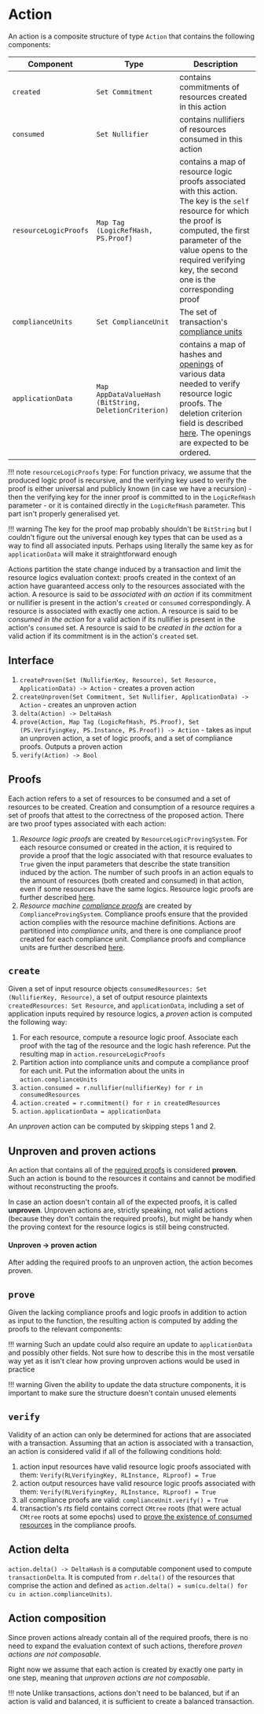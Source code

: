 # Action

An action is a composite structure of type `Action` that contains the following components:

|Component|Type|Description|
|-|-|-|
|`created`|`Set Commitment`|contains commitments of resources created in this action|
|`consumed`|`Set Nullifier`|contains nullifiers of resources consumed in this action|
|`resourceLogicProofs`|`Map Tag (LogicRefHash, PS.Proof)`|contains a map of resource logic proofs associated with this action. The key is the `self` resource for which the proof is computed, the first parameter of the value opens to the required verifying key, the second one is the corresponding proof|
|`complianceUnits`|`Set ComplianceUnit`|The set of transaction's [compliance units](./compliance_unit.md)|
|`applicationData`|`Map AppDataValueHash (BitString, DeletionCriterion)`|contains a map of hashes and [openings](./../primitive_interfaces/fixed_size_type/hash.md#hash) of various data needed to verify resource logic proofs. The deletion criterion field is described [here](./../notes/storage.md#data-blob-storage). The openings are expected to be ordered.|


!!! note
    `resourceLogicProofs` type: For function privacy, we assume that the produced logic proof is recursive, and the verifying key used to verify the proof is either universal and publicly known (in case we have a recursion) - then the verifying key for the inner proof is committed to in the `LogicRefHash` parameter - or it is contained directly in the `LogicRefHash` parameter. This part isn't properly generalised yet.

!!! warning
    The key for the proof map probably shouldn't be `BitString` but I couldn't figure out the universal enough key types that can be used as a way to find all associated inputs. Perhaps using literally the same key as for `applicationData` will make it straightforward enough

Actions partition the state change induced by a transaction and limit the resource logics evaluation context: proofs created in the context of an action have guaranteed access only to the resources associated with the action. A resource is said to be *associated with an action* if its commitment or nullifier is present in the action's `created` or `consumed` correspondingly. A resource is associated with exactly one action. A resource is said to be *consumed in the action* for a valid action if its nullifier is present in the action's `consumed` set. A resource is said to be *created in the action* for a valid action if its commitment is in the action's `created` set.

## Interface

1. `createProven(Set (NullifierKey, Resource), Set Resource, ApplicationData) -> Action` - creates a proven action
2. `createUnproven(Set Commitment, Set Nullifier, ApplicationData) -> Action` - creates an unproven action
3. `delta(Action) -> DeltaHash`
4. `prove(Action, Map Tag (LogicRefHash, PS.Proof), Set (PS.VerifyingKey, PS.Instance, PS.Proof)) -> Action` - takes as input an unproven action, a set of logic proofs, and a set of compliance proofs. Outputs a proven action
5. `verify(Action) -> Bool`

## Proofs
Each action refers to a set of resources to be consumed and a set of resources to be created. Creation and consumption of a resource requires a set of proofs that attest to the correctness of the proposed action. There are two proof types associated with each action:

1. *Resource logic proofs* are created by `ResourceLogicProvingSystem`. For each resource consumed or created in the action, it is required to provide a proof that the logic associated with that resource evaluates to `True` given the input parameters that describe the state transition induced by the action. The number of such proofs in an action equals to the amount of resources (both created and consumed) in that action, even if some resources have the same logics. Resource logic proofs are further described [here](./proof/logic.md).
2. *Resource machine [compliance proofs](./action.md#compliance-proofs-and-compliance-units)* are created by `ComplianceProvingSystem`. Compliance proofs ensure that the provided action complies with the resource machine definitions. Actions are partitioned into *compliance units*, and there is one compliance proof created for each compliance unit. Compliance proofs and compliance units are further described [here](./proof/compliance.md).


## `create`

Given a set of input resource objects `consumedResources: Set (NullifierKey, Resource)`, a set of output resource plaintexts `createdResources: Set Resource`, and `applicationData`, including a set of application inputs required by resource logics, a _proven_ action is computed the following way:

1. For each resource, compute a resource logic proof. Associate each proof with the tag of the resource and the logic hash reference. Put the resulting map in `action.resourceLogicProofs`
2. Partition action into compliance units and compute a compliance proof for each unit. Put the information about the units in `action.complianceUnits`
3. `action.consumed = r.nullifier(nullifierKey) for r in consumedResources`
4. `action.created = r.commitment() for r in createdResources`
5. `action.applicationData = applicationData`

An _unproven_ action can be computed by skipping steps 1 and 2.

## Unproven and proven actions

An action that contains all of the [required proofs](./action.md#proofs) is considered **proven**. Such an action is bound to the resources it contains and cannot be modified without reconstructing the proofs.

In case an action doesn't contain all of the expected proofs, it is called **unproven**. Unproven actions are, strictly speaking, not valid actions (because they don't contain the required proofs), but might be handy when the proving context for the resource logics is still being constructed.

#### Unproven → proven action

After adding the required proofs to an unproven action, the action becomes proven.

## `prove`

Given the lacking compliance proofs and logic proofs in addition to action as input to the function, the resulting action is computed by adding the proofs to the relevant components:

!!! warning
    Such an update could also require an update to `applicationData` and possibly other fields. Not sure how to describe this in the most versatile way yet as it isn't clear how proving unproven actions would be used in practice

!!! warning
    Given the ability to update the data structure components, it is important to make sure the structure doesn't contain unused elements

## `verify`

Validity of an action can only be determined for actions that are associated with a transaction. Assuming that an action is associated with a transaction, an action is considered valid if all of the following conditions hold:

1. action input resources have valid resource logic proofs associated with them: `Verify(RLVerifyingKey, RLInstance, RLproof) = True`
2. action output resources have valid resource logic proofs associated with them: `Verify(RLVerifyingKey, RLInstance, RLproof) = True`
3. all compliance proofs are valid: `complianceUnit.verify() = True`
4. transaction's $rts$ field contains correct `CMtree` roots (that were actual `CMtree` roots at some epochs) used to [prove the existence of consumed resources](./action.md#input-existence-check) in the compliance proofs.

## Action delta

`action.delta() -> DeltaHash` is a computable component used to compute `transactionDelta`. It is computed from `r.delta()` of the resources that comprise the action and defined as `action.delta() = sum(cu.delta() for cu in action.complianceUnits)`.

## Action composition

Since proven actions already contain all of the required proofs, there is no need to expand the evaluation context of such actions, therefore *proven actions are not composable*.

Right now we assume that each action is created by exactly one party in one step, meaning that *unproven actions are not composable*.

!!! note
    Unlike transactions, actions don't need to be balanced, but if an action is valid and balanced, it is sufficient to create a balanced transaction.